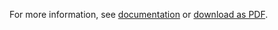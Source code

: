 
For more information, see [documentation](./doc/markdown/NetMidi_System_Documentation.md) or [download as PDF](./doc/binary/NetMidi_System_Documentation.pdf).
